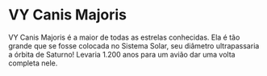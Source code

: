 # VY Canis Majoris

VY Canis Majoris é a maior de todas as estrelas conhecidas. Ela é tão grande que
se fosse colocada no Sistema Solar, seu diâmetro ultrapassaria a órbita de
Saturno! Levaria 1.200 anos para um avião dar uma volta completa nele.
